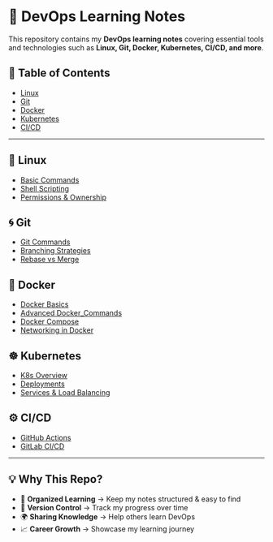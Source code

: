 # 🚀 DevOps Learning Notes

This repository contains my **DevOps learning notes** covering essential tools and technologies such as **Linux, Git, Docker, Kubernetes, CI/CD, and more**.  

## 📂 Table of Contents
- [Linux](Linux)
- [Git](Git)
- [Docker](Docker)
- [Kubernetes](Kubernetes)
- [CI/CD](CI-CD)

---

## 🐧 Linux
- [Basic Commands](Linux/Basic-Commands.md)
- [Shell Scripting](Linux/shell-scripting.md)
- [Permissions & Ownership](Linux/permissions.md)

## 🌀 Git
- [Git Commands](Git/git-commands.md)
- [Branching Strategies](Git/branching.md)
- [Rebase vs Merge](Git/git-rebase-vs-merge.md)

## 🐳 Docker
- [Docker Basics](Docker/docker-basics.md)
- [Advanced Docker_Commands](Docker/Advanced-Docker-Commands.md)
- [Docker Compose](Docker/docker-compose.md)
- [Networking in Docker](Docker/docker-networking.md)

## ☸️ Kubernetes
- [K8s Overview](Kubernetes/k8s-overview.md)
- [Deployments](Kubernetes/deployment.md)
- [Services & Load Balancing](Kubernetes/services.md)

## ⚙️ CI/CD
- [GitHub Actions](CI-CD/github-actions.md)
- [GitLab CI/CD](CI-CD/gitlab-ci.md)

---

## 💡 Why This Repo?
- 📖 **Organized Learning** → Keep my notes structured & easy to find  
- 🔄 **Version Control** → Track my progress over time  
- 🌍 **Sharing Knowledge** → Help others learn DevOps  
- 📈 **Career Growth** → Showcase my learning journey  
